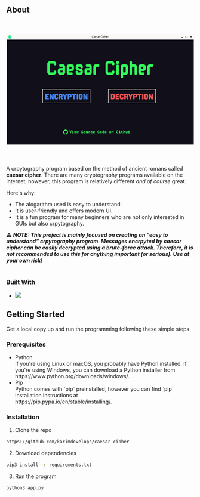 ## About
<br><br>
![Caesar Cipher preview](img/preview.png)
<br><br><br><br>
A crpytography program based on the method of ancient romans called <strong>caesar cipher</strong>.
There are many cryptography programs available on the internet, however, this program is relatively different <i>and of course</i> great.

Here's why:
<ul>
<li>The alogarithm used is easy to understand.</li>
<li>It is user-friendly and offers modern UI.</li>
<li>It is a fun program for many beginners who are not only interested in GUIs but also crpytography.</li>
</ul>

:warning: <i><strong>NOTE: This project is mainly focused on creating an "easy to understand" crpytography program. Messages encrpyted by caesar cipher can be easily decrypted using a brute-force attack. Therefore, it is not recommended to use this for anything important (or serious). Use at your own risk!</i></strong>
<br><br>
### Built With

<ul>
<li>
<a href="https://pypi.org/project/PyQt6/"><img src="https://img.shields.io/badge/PyQT-0041CD52?logo=Qt&logoColor=white&style=for-the-badge" height=35px></a>
</li>
</ul>

## Getting Started
Get a local copy up and run the programming following these simple steps.

### Prerequisites
<ul>
    <li>
    Python<br>If you're using Linux or macOS, you probably have Python installed. If you're using Windows, you can download a Python installer from<br>https://www.python.org/downloads/windows/.
    </li>
    <li>Pip<br>Python comes with `pip` preinstalled, however you can find `pip` installation instructions at<br>https://pip.pypa.io/en/stable/installing/.</li>
</ul>

### Installation

1. Clone the repo
```sh
https://github.com/karimdevelops/caesar-cipher
```
2. Download dependencies
```sh
pip3 install -r requirements.txt
```
3. Run the program
```sh
python3 app.py
```
